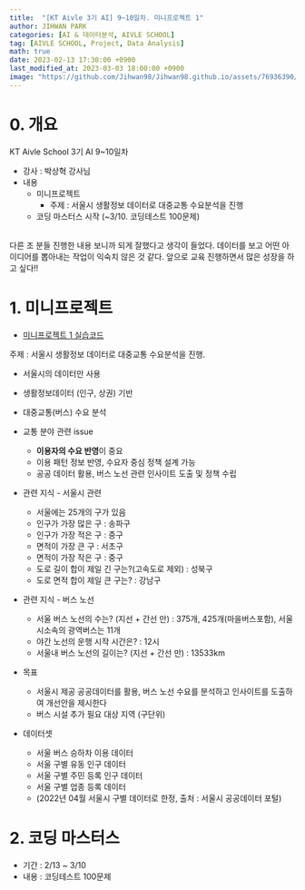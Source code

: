 ```yaml
---
title:  "[KT Aivle 3기 AI] 9~10일차. 미니프로젝트 1"
author: JIHWAN PARK
categories: [AI & 데이터분석, AIVLE SCHOOL]
tag: [AIVLE SCHOOL, Project, Data Analysis]
math: true
date: 2023-02-13 17:30:00 +0900
last_modified_at: 2023-03-03 18:00:00 +0900
image: "https://github.com/Jihwan98/Jihwan98.github.io/assets/76936390/6be11e55-36a3-4a86-8e30-d8928f732a0c"
---
```


# 0. 개요
KT Aivle School 3기 AI 9~10일차 
- 강사 : 박상혁 강사님
- 내용
    - 미니프로젝트
      - 주제 : 서울시 생활정보 데이터로 대중교통 수요분석을 진행
    - 코딩 마스터스 시작 (~3/10. 코딩테스트 100문제)
<br>
다른 조 분들 진행한 내용 보니까 되게 잘했다고 생각이 들었다. 데이터를 보고 어떤 아이디어를 뽑아내는 작업이 익숙치 않은 것 같다. 앞으로 교육 진행하면서 많은 성장을 하고 싶다!!

# 1. 미니프로젝트

- <a href='https://github.com/Jihwan98/aivle_school/tree/main/2023.02.13_%EB%AF%B8%EB%8B%88%ED%94%84%EB%A1%9C%EC%A0%9D%ED%8A%B81%EC%B0%A8_%EC%8B%A4%EC%8A%B5%EC%9E%90%EB%A3%8C' target='_blank'>미니프로젝트 1 실습코드</a>

주제 : 서울시 생활정보 데이터로 대중교통 수요분석을 진행.

- 서울시의 데이터만 사용
- 생활정보데이터 (인구, 상권) 기반
- 대중교통(버스) 수요 분석
- 교통 분야 관련  issue
    - **이용자의 수요 반영**이 중요
    - 이용 패턴 정보 반영, 수요자 중심 정책 설계 가능
    - 공공 데이터 활용, 버스 노선 관련 인사이트 도출 및 정책 수립
    
- 관련 지식 - 서울시 관련
    - 서울에는 25개의 구가 있음
    - 인구가 가장 많은 구 : 송파구
    - 인구가 가장 적은 구 : 중구
    - 면적이 가장 큰 구 : 서초구
    - 면적이 가장 작은 구 : 중구
    - 도로 길이 합이 제일 긴 구는?(고속도로 제외) : 성북구
    - 도로 면적 합이 제일 큰 구는? : 강남구
    
- 관련 지식 - 버스 노선
    - 서울 버스 노선의 수는? (지선 + 간선 만) : 375개, 425개(마을버스포함), 서울시소속의 광역버스는 11개
    - 야간 노선의 운행 시작 시간은? : 12시
    - 서울내 버스 노선의 길이는? (지선 + 간선 만) : 13533km

- 목표
    - 서울시 제공 공공데이터를 활용, 버스 노선 수요를 분석하고 인사이트를 도출하여 개선안을 제시한다
    - 버스 시설 추가 필요 대상 지역 (구단위)

- 데이터셋
    - 서울 버스 승하차 이용 데이터
    - 서울 구별 유동 인구 데이터
    - 서울 구별 주민 등록 인구 데이터
    - 서울 구별 업종 등록 데이터
    - (2022년 04월 서울시 구별 데이터로 한정, 출처 : 서울시 공공데이터 포털)

# 2. 코딩 마스터스
- 기간 : 2/13 ~ 3/10
- 내용 : 코딩테스트 100문제